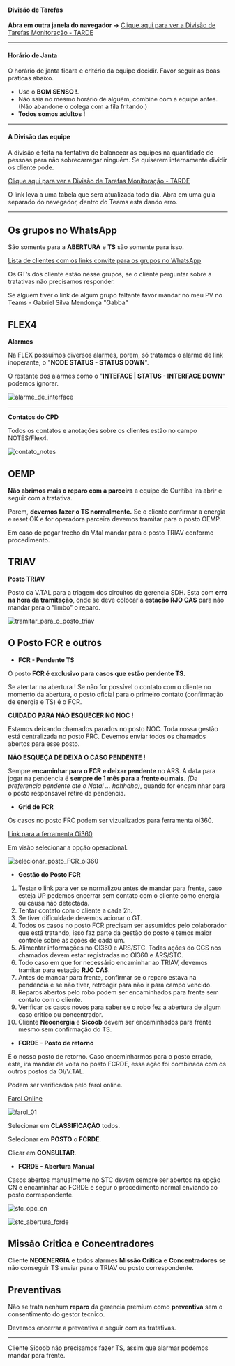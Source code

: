 <link href="retro.css" rel="stylesheet" type="text/css" />

#### Divisão de Tarefas

**Abra em outra janela do navegador ->**
[Clique aqui para ver a Divisão de Tarefas Monitoração - TARDE](https://monitoracao-oi.notion.site/8697d40f5e0a4c3fbdc83419643f24af?v=62eb5f45ccb74ebca2188829589540d8)

<hr>

#### Horário de Janta

O horário de janta ficara e critério da equipe decidir.
Favor seguir as boas praticas abaixo.

- Use o **BOM SENSO !**.
- Não saia no mesmo horário de alguém, combine com a equipe antes. (Não abandone o colega com a fila fritando.)
- **Todos somos adultos !**

<hr>

#### A Divisão das equipe

A divisão é feita na tentativa de balancear as equipes na quantidade de pessoas para não sobrecarregar ninguém.
Se quiserem internamente dividir os cliente pode.

[Clique aqui para ver a Divisão de Tarefas Monitoração - TARDE](https://monitoracao-oi.notion.site/8697d40f5e0a4c3fbdc83419643f24af?v=62eb5f45ccb74ebca2188829589540d8)

O link leva a uma tabela que sera atualizada todo dia.
Abra em uma guia separado do navegador, dentro do Teams esta dando erro.

<hr>

## **Os grupos no WhatsApp**

São somente para a **ABERTURA** e **TS** são somente para isso.

[Lista de clientes com os links convite para os grupos no WhatsApp](//naspc01/CGS_Operacao$/Teams/Link%20Convite%20para%20os%20grupos%20do%20WhatsApp%20.pdf)

Os GT’s dos cliente estão nesse grupos, se o cliente perguntar sobre a tratativas não precisamos responder.

Se alguem tiver o link de algum grupo faltante favor mandar no meu PV no Teams - Gabriel Silva Mendonça "Gabba"

## FLEX4

**Alarmes**

Na FLEX possuímos diversos alarmes, porem, só tratamos o alarme de link inoperante, o "**NODE STATUS - STATUS DOWN**".

O restante dos alarmes como o "**INTEFACE \| STATUS - INTERFACE DOWN**“ podemos ignorar.

![alarme_de_interface](flex_alarme.png)

<hr>


**Contatos do CPD**

 Todos os contatos e anotações sobre os clientes estão no campo NOTES/Flex4.

![contato_notes](flex_notes.png)




## OEMP

**Não abrimos mais o reparo com a parceira** a equipe de Curitiba ira abrir e seguir com a tratativa.

Porem, **devemos fazer o TS normalmente.** Se o cliente confirmar a energia e reset OK e for operadora parceira devemos tramitar para o posto OEMP. 

Em caso de pegar trecho da V.tal mandar para o posto TRIAV conforme procedimento.




## TRIAV

**Posto TRIAV**

Posto da V.TAL para a triagem dos circuitos de gerencia SDH. Esta com **erro na hora da tramitação**, onde se deve colocar a **estação RJO CAS** para não mandar para o “limbo” o reparo.

![tramitar_para_o_posto_triav](tramitar_para_o_posto_triav.png)




## O Posto FCR e outros

- **FCR - Pendente TS**

O posto **FCR é exclusivo para casos que estão pendente TS.**

Se atentar na abertura ! Se não for possível o contato com o cliente no momento da abertura, o posto oficial para o primeiro contato (confirmação de energia e TS) é o FCR. 

**CUIDADO PARA NÃO ESQUECER NO NOC !** 

Estamos deixando chamados parados no posto NOC. Toda nossa gestão está centralizada no posto FRC. Devemos enviar todos os chamados abertos para esse posto.

**NÃO ESQUEÇA DE DEIXA O CASO PENDENTE !**

Sempre **encaminhar para o FCR e deixar pendente** no ARS. A data para jogar na pendencia é **sempre de 1 mês para a frente ou mais.** *(De preferencia pendente ate o Natal … hahhaha)*, quando for encaminhar para o posto responsável retire da pendencia.

- **Grid de FCR**

Os casos no posto FRC podem ser vizualizados para ferramenta oi360.

[Link para a ferramenta Oi360](http://10.111.26.12/oi360s/grid?operacional)

Em visão selecionar a opção operacional.

![selecionar_posto_FCR_oi360](selecionar_posto_FCR_oi360.PNG)

- **Gestão do Posto FCR**

1. Testar o link para ver se normalizou antes de mandar para frente, caso esteja UP pedemos encerrar sem contato com o cliente como energia ou causa não detectada.
2. Tentar contato com o cliente a cada 2h.
3. Se tiver dificuldade devemos acionar o GT.
4. Todos os casos no posto FCR precisam ser assumidos pelo colaborador que está tratando, isso faz parte da gestão do posto e temos maior controle sobre as ações de cada um.
5. Alimentar informações no OI360 e ARS/STC. Todas ações do CGS nos chamados devem estar registradas no OI360 e ARS/STC.
6. Todo caso em que for necessário encaminhar ao TRIAV, devemos tramitar para estação **RJO CAS**.
7. Antes de mandar para frente, confirmar se o reparo estava na pendencia e se não tiver, retroagir para não ir para campo vencido.
8. Reparos abertos pelo robo podem ser encaminhados para frente sem contato com o cliente.
9. Verificar os casos novos para saber se o robo fez a abertura de algum caso critico ou concentrador.
10. Cliente **Neoenergia** e **Sicoob** devem ser encaminhados para frente mesmo sem confirmação do TS.

- **FCRDE - Posto de retorno**

É o nosso posto de retorno. Caso enceminharmos para o posto errado, este, ira mandar de volta no posto FCRDE, essa ação foi combinada com os outros postos da OI/V.TAL.

Podem ser verificados pelo farol online.

[Farol Online](http://10.121.241.11/apoio_informacao/farol/farol_online/index.php)

![farol_01](farol_01.PNG)

Selecionar em **CLASSIFICAÇÃO** todos.

Selecionar em **POSTO** o **FCRDE**.

Clicar em **CONSULTAR**.

- **FCRDE - Abertura Manual**

Casos abertos manualmente no STC devem sempre ser abertos na opção CN e encaminhar ao FCRDE e segur o procedimento normal enviando ao posto correspondente.

![stc_opc_cn](stc_opc_cn.png)

![stc_abertura_fcrde](stc_abertura_fcrde.png)




## Missão Critica e Concentradores

Cliente **NEOENERGIA** e todos alarmes **Missão Critica** e **Concentradores** se não conseguir TS enviar para o TRIAV ou posto correspondente.



## Preventivas

Não se trata nenhum **reparo** da gerencia premium como **preventiva** sem o consentimento do gestor tecnico.

Devemos encerrar a preventiva e seguir com as tratativas.

<hr>

Cliente Sicoob não precisamos fazer TS, assim que alarmar podemos mandar para frente.






